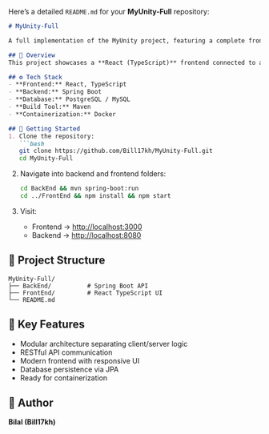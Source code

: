 Here’s a detailed `README.md` for your **MyUnity-Full** repository:

````markdown
# MyUnity-Full

A full implementation of the MyUnity project, featuring a complete frontend and backend integration for a production-grade web application.

## 🧩 Overview
This project showcases a **React (TypeScript)** frontend connected to a **Java Spring Boot** backend. It demonstrates how to design, deploy, and maintain a modular full-stack system.

## ⚙️ Tech Stack
- **Frontend:** React, TypeScript
- **Backend:** Spring Boot
- **Database:** PostgreSQL / MySQL
- **Build Tool:** Maven
- **Containerization:** Docker

## 🚀 Getting Started
1. Clone the repository:
   ```bash
   git clone https://github.com/Bill17kh/MyUnity-Full.git
   cd MyUnity-Full
````

2. Navigate into backend and frontend folders:

   ```bash
   cd BackEnd && mvn spring-boot:run
   cd ../FrontEnd && npm install && npm start
   ```
3. Visit:

   * Frontend → [http://localhost:3000](http://localhost:3000)
   * Backend → [http://localhost:8080](http://localhost:8080)

## 📁 Project Structure

```
MyUnity-Full/
├── BackEnd/          # Spring Boot API
├── FrontEnd/         # React TypeScript UI
└── README.md
```

## 🧠 Key Features

* Modular architecture separating client/server logic
* RESTful API communication
* Modern frontend with responsive UI
* Database persistence via JPA
* Ready for containerization

## 🤝 Author

**Bilal (Bill17kh)**
